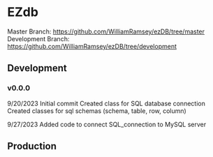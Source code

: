 # EZdb

Master Branch: <https://github.com/WilliamRamsey/ezDB/tree/master>
Development Branch: <https://github.com/WilliamRamsey/ezDB/tree/development>

## Development

### v0.0.0

9/20/2023
Initial commit
Created class for SQL database connection
Created classes for sql schemas (schema, table, row, column)

9/27/2023
Added code to connect SQL_connection to MySQL server

## Production
